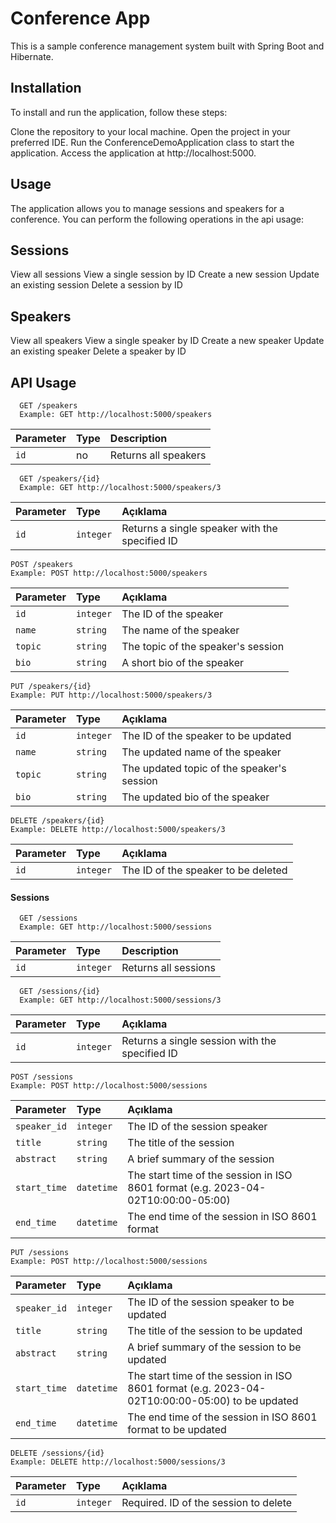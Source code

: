 
# Conference App

This is a sample conference management system built with Spring Boot and Hibernate.

## Installation
To install and run the application, follow these steps:

Clone the repository to your local machine.
Open the project in your preferred IDE.
Run the ConferenceDemoApplication class to start the application.
Access the application at http://localhost:5000.


## Usage
The application allows you to manage sessions and speakers for a conference. You can perform the following operations in the api usage:

## Sessions
View all sessions
View a single session by ID
Create a new session
Update an existing session
Delete a session by ID

## Speakers
View all speakers
View a single speaker by ID
Create a new speaker
Update an existing speaker
Delete a speaker by ID

## API Usage

```http
  GET /speakers
  Example: GET http://localhost:5000/speakers

```

| Parameter | Type     | Description                       |
| :-------- | :------- | :-------------------------------- |
| `id`      | no |Returns all speakers |



```http
  GET /speakers/{id}
  Example: GET http://localhost:5000/speakers/3

```

| Parameter | Type     | Açıklama                       |
| :-------- | :------- | :-------------------------------- |
| `id`      | `integer` |Returns a single speaker with the specified ID |

  ```http
  POST /speakers
  Example: POST http://localhost:5000/speakers
```


| Parameter | Type     | Açıklama                       |
| :-------- | :------- | :-------------------------------- |
| `id`      |`integer` |The ID of the speaker|
| `name`      | `string` |The name of the speaker |
| `topic`      | `string` |The topic of the speaker's session |
| `bio`      | `string` |A short bio of the speaker |

  ```http
  PUT /speakers/{id}
  Example: PUT http://localhost:5000/speakers/3
```

| Parameter | Type     | Açıklama                       |
| :-------- | :------- | :-------------------------------- |
| `id`      | `integer` |The ID of the speaker to be updated|
| `name`      | `string` |The updated name of the speaker|
| `topic`      | `string` |The updated topic of the speaker's session |
| `bio`      | `string` |The updated bio of the speaker |


  ```http
  DELETE /speakers/{id}
  Example: DELETE http://localhost:5000/speakers/3
```

| Parameter | Type     | Açıklama                       |
| :-------- | :------- | :-------------------------------- |
| `id`      | `integer` |The ID of the speaker to be deleted|


#### Sessions


```http
  GET /sessions
  Example: GET http://localhost:5000/sessions

```

| Parameter | Type     | Description                       |
| :-------- | :------- | :-------------------------------- |
| `id`      | `integer` |Returns all sessions |


```http
  GET /sessions/{id}
  Example: GET http://localhost:5000/sessions/3

```

| Parameter | Type     | Açıklama                       |
| :-------- | :------- | :-------------------------------- |
| `id`      | `integer` |Returns a single session with the specified ID |



  ```http
  POST /sessions
  Example: POST http://localhost:5000/sessions
```

| Parameter | Type     | Açıklama                       |
| :-------- | :------- | :-------------------------------- |
| `speaker_id`      | `integer` |The ID of the session speaker|
| `title`      | `string` |The title of the session|
| `abstract`      | `string` |A brief summary of the session |
| `start_time`      | `datetime` |The start time of the session in ISO 8601 format (e.g. 2023-04-02T10:00:00-05:00)|
| `end_time	`      | `datetime` |The end time of the session in ISO 8601 format|
  


  ```http
  PUT /sessions
  Example: POST http://localhost:5000/sessions
```

| Parameter | Type     | Açıklama                       |
| :-------- | :------- | :-------------------------------- |
| `speaker_id`      | `integer` |The ID of the session speaker to be updated|
| `title`      | `string` |The title of the session to be updated|
| `abstract`      | `string` |A brief summary of the session to be updated|
| `start_time`      | `datetime` |The start time of the session in ISO 8601 format (e.g. 2023-04-02T10:00:00-05:00) to be updated|
| `end_time	`      | `datetime` |The end time of the session in ISO 8601 format to be updated|
  
  
  
  ```http
 DELETE /sessions/{id}
  Example: DELETE http://localhost:5000/sessions/3
```
   
| Parameter | Type     | Açıklama                       |
| :-------- | :------- | :-------------------------------- |
| `id`      | `integer` |Required. ID of the session to delete|


  
